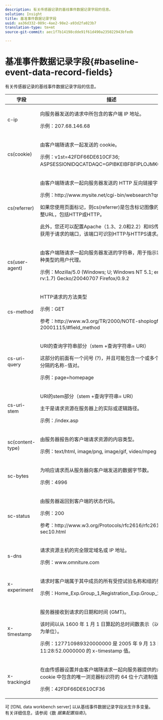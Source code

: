 ```yaml
---
description: 有关传感器记录的基线事件数据记录字段的信息。
solution: Insight
title: 基准事件数据记录字段
uuid: aa36d332-089c-4ae2-98e2-a93d2fa023b7
translation-type: tm+mt
source-git-commit: aec1f7b14198cdde91f61d490a235022943bfedb

---
```



# 基准事件数据记录字段{#baseline-event-data-record-fields}

有关传感器记录的基线事件数据记录字段的信息。

<table id="table_E29606BB010E4DB48C463979B7BEC769"> 
 <thead> 
  <tr> 
   <th colname="col1" class="entry"> 字段 </th> 
   <th colname="col2" class="entry"> 描述 </th> 
  </tr> 
 </thead>
 <tbody> 
  <tr> 
   <td colname="col1"> c-ip </td> 
   <td colname="col2"> <p>向服务器发送的请求中所包含的客户端 IP 地址。 </p> <p>示例：207.68.146.68 </p> </td> 
  </tr> 
  <tr> 
   <td colname="col1"> cs(cookie) </td> 
   <td colname="col2"> <p>由客户端随请求一起发送的 cookie。 </p> <p>示例：v1st=42FDF66DE610CF36; ASPSESSIONIDQCATDAQC=GPIBKEIBFBFIPLOJMKCAAEPM； </p> </td> 
  </tr> 
  <tr> 
   <td colname="col1"> cs(referrer) </td> 
   <td colname="col2"> <p>由客户端随请求一起向服务器发送的 HTTP 反向链接字符串。 </p> <p>示例：http://www.mysite.net/cgi-bin/websearch?qry </p> <p>如果您使用页面标记，则cs(referrer)是包含标记图像的文档的完整URL，包括HTTP或HTTP。 </p> <p>此外，您还可以配置Apache（1.3、2.0和2.2）和IIS传感器以捕获用于请求的端口，该端口可识别HTTP与HTTPS请求。 </p> </td> 
  </tr> 
  <tr> 
   <td colname="col1"> cs(user-agent) </td> 
   <td colname="col2"> <p>由客户端随请求一起向服务器发送的字符串，用于指示客户端是何种类型的用户代理。 </p> <p>示例：Mozilla/5.0 (Windows; U; Windows NT 5.1; en-US; rv:1.7) Gecko/20040707 Firefox/0.9.2 </p> </td> 
  </tr> 
  <tr> 
   <td colname="col1"> cs-method </td> 
   <td colname="col2"> <p>HTTP请求的方法类型 </p> <p>示例：GET </p> <p>参考：http://www.w3.org/TR/2000/NOTE-shoplogfileformat-20001115/#field_method </p> </td> 
  </tr> 
  <tr> 
   <td colname="col1"> cs-uri-query </td> 
   <td colname="col2"> <p>URI的查询字符串部分（stem +查询字符串= URI） </p> <p>这部分的前面有一个问号 (?)，并且可能包含一个或多个由与号 (&amp;) 分隔的名称-值对。 </p> <p>示例：page=homepage </p> </td> 
  </tr> 
  <tr> 
   <td colname="col1"> cs-uri-stem </td> 
   <td colname="col2"> <p>URI的stem部分（stem +查询字符串= URI） </p> <p>主干是请求资源在服务器上的实际或逻辑路径。 </p> <p>示例：/index.asp </p> </td> 
  </tr> 
  <tr> 
   <td colname="col1"> sc(content-type) </td> 
   <td colname="col2"> <p>由服务器报告的客户端请求资源的内容类型。 </p> <p>示例：text/html, image/png, image/gif, video/mpeg </p> </td> 
  </tr> 
  <tr> 
   <td colname="col1"> sc-bytes </td> 
   <td colname="col2"> <p>为响应请求而从服务器向客户端发送的数据字节数。 </p> <p>示例：4996 </p> </td> 
  </tr> 
  <tr> 
   <td colname="col1"> sc-status </td> 
   <td colname="col2"> <p>由服务器返回到客户端的状态代码。 </p> <p>示例：200 </p> <p>参考：http://www.w3.org/Protocols/rfc2616/rfc2616-sec10.html </p> </td> 
  </tr> 
  <tr> 
   <td colname="col1"> s-dns </td> 
   <td colname="col2"> <p>请求资源主机的完全限定域名或 IP 地址。 </p> <p>示例：www.omniture.com </p> </td> 
  </tr> 
  <tr> 
   <td colname="col1"> x-experiment </td> 
   <td colname="col2"> <p>请求时客户端属于其中成员的所有受控试验名称和组的列表。 </p> <p>示例：Home_Exp.Group_1,Registration_Exp.Group_2 </p> </td> 
  </tr> 
  <tr> 
   <td colname="col1"> x-timestamp </td> 
   <td colname="col2"> <p>服务器接收到请求的日期和时间 (GMT)。 </p> <p>该时间以从 1600 年 1 月 1 日算起的总时间数表示（以 100 纳秒为单位）。 </p> <p>示例：127710989320000000 是 2005 年 9 月 13 日星期二 11:28:52.0000000 的 x-timestamp 值。 </p> </td> 
  </tr> 
  <tr> 
   <td colname="col1"> x-trackingid </td> 
   <td colname="col2"> <p>在由<span class="wintitle">传感器</span>设置并由客户端随请求一起向服务器提供的永久性 cookie 中包含的唯一浏览器标识符的 64 位十六进制值。 </p> <p>示例：42FDF66DE610CF36 </p> </td> 
  </tr> 
 </tbody> 
</table>

可 [!DNL data workbench server] 以从基线事件数据记录字段派生许多变量。 有关详细信息，请参阅《数 *据集配置指南》*。
